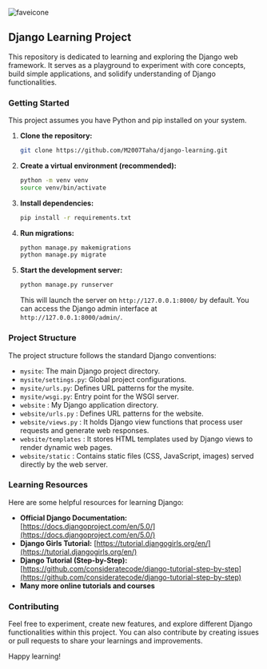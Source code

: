 ![faveicone](https://github.com/M2007Taha/mysite/assets/109727381/ad13fbfb-0f86-4b12-a820-752300afd769)
## Django Learning Project

This repository is dedicated to learning and exploring the Django web framework. It serves as a playground to experiment with core concepts, build simple applications, and solidify understanding of Django functionalities.

### Getting Started

This project assumes you have Python and pip installed on your system.

1. **Clone the repository:**

   ```bash
   git clone https://github.com/M2007Taha/django-learning.git
   ```

2. **Create a virtual environment (recommended):**

   ```bash
   python -m venv venv
   source venv/bin/activate
   ```

3. **Install dependencies:**

   ```bash
   pip install -r requirements.txt
   ```

4. **Run migrations:**

   ```bash
   python manage.py makemigrations
   python manage.py migrate
   ```

5. **Start the development server:**

   ```bash
   python manage.py runserver
   ```

   This will launch the server on `http://127.0.0.1:8000/` by default. You can access the Django admin interface at `http://127.0.0.1:8000/admin/`.

### Project Structure

The project structure follows the standard Django conventions:

* `mysite`: The main Django project directory.
* `mysite/settings.py`: Global project configurations.
* `mysite/urls.py`: Defines URL patterns for the mysite.
* `mysite/wsgi.py`: Entry point for the WSGI server.
* `website` : My Django application directory.
* `website/urls.py` : Defines URL patterns for the website.
* `website/views.py` : It holds Django view functions that process user requests and generate web responses.
* `website/templates` : It stores HTML templates used by Django views to render dynamic web pages.
* `website/static` : Contains static files (CSS, JavaScript, images) served directly by the web server.

### Learning Resources

Here are some helpful resources for learning Django:

* **Official Django Documentation:** [https://docs.djangoproject.com/en/5.0/](https://docs.djangoproject.com/en/5.0/)
* **Django Girls Tutorial:** [https://tutorial.djangogirls.org/en/](https://tutorial.djangogirls.org/en/)
* **Django Tutorial (Step-by-Step):** [https://github.com/consideratecode/django-tutorial-step-by-step](https://github.com/consideratecode/django-tutorial-step-by-step)
* **Many more online tutorials and courses**

### Contributing

Feel free to experiment, create new features, and explore different Django functionalities within this project. You can also contribute by creating issues or pull requests to share your learnings and improvements.


Happy learning!
